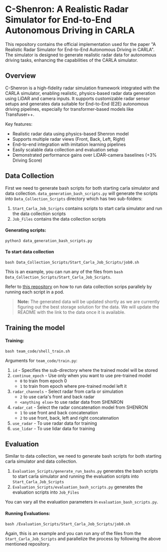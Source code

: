 # C-Shenron: A Realistic Radar Simulator for End-to-End Autonomous Driving in CARLA
This repository contains the official implementation used for the paper "A Realistic Radar Simulator for End-to-End Autonomous Driving in CARLA". The simulator is designed to generate realistic radar data for autonomous driving tasks, enhancing the capabilities of the CARLA simulator.

## Overview
C-Shenron is a high-fidelity radar simulation framework integrated with the CARLA simulator, enabling realistic, physics-based radar data generation using LiDAR and camera inputs. It supports customizable radar sensor setups and generates data suitable for End-to-End (E2E) autonomous driving pipelines, especially for transformer-based models like Transfuser++.

Key features:
- Realistic radar data using physics-based Shenron model
- Supports multiple radar views (Front, Back, Left, Right)
- End-to-end integration with imitation learning pipelines
- Easily scalable data collection and evaluation setup
- Demonstrated performance gains over LiDAR-camera baselines (+3% Driving Score)

## Data Collection
First we need to generate bash scripts for both starting carla simulator and data collection. `data_generation_bash_scripts.py` will generate the scripts into `Data_Collection_Scripts` directory which has two sub-folders:
1. `Start_Carla_Job_Scripts` contains scripts to start carla simulator and run the data collection scripts
2. `Job_Files` contains the data collection scripts

#### Generating scripts:
```shell
python3 data_generation_bash_scripts.py
```

#### To start data collection
```shell
bash Data_Collection_Scripts/Start_Carla_Job_Scripts/job0.sh
```
This is an example, you can run any of the files from `bash Data_Collection_Scripts/Start_Carla_Job_Scripts`.

Refer to [this repository](https://github.com/ucsdwcsng/nautilus-kubernetes-howto/blob/main/parallelization.md) on how to run data collection scrips parallely by running each script in a pod.

> **Note:** The generated data will be updated shortly as we are currently figuring out the best storage solution for the data. We will update the README with the link to the data once it is available.

## Training the model
#### Training:
```shell
bash team_code/shell_train.sh
```

Arguments for `team_code/train.py`:
1. `id` - Specifies the sub-directory where the trained model will be stored
2. `continue_epoch` - Use only when you want to use pre-trained model
    - `0` to train from epoch 0
    - `1` to train from epoch where pre-trained model left it
3. `radar_channels` - Select radar from carla or simulation
    - `2` to use carla's front and back radar
    - `<anything else>` to use radar data from SHENRON
4. `radar_cat` - Select the radar concatenation model from SHENRON
    - `1` to use front and back concatenation
    - `2` to use front, back, left and right concatenation
5. `use_radar` - To use radar data for training
6. `use_lidar` - To use lidar data for training

## Evaluation
Similar to data collection, we need to generate bash scripts for both starting carla simulator and data collection.
1. `Evaluation_Scripts/generate_run_bashs.py` generates the bash scripts to start carla simulator and running the evaluation scripts into `Start_Carla_Job_Scripts`
2. `Evaluation_Scripts/evaluation_bash_scripts.py` generates the evaluation scripts into `Job_Files`

You can vary all the evaluation parameters in `evaluation_bash_scripts.py`.

#### Running Evaluations:
```shell
bash /Evaluation_Scripts/Start_Carla_Job_Scripts/job0.sh
```

Again, this is an example and you can run any of the files from the `Start_Carla_Job_Scripts` and parallelize the process by following the above mentioned repository.